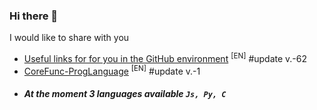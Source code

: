 ### Hi there 👋

I would like to share with you

<!-- BLOG-POST-LIST:START -->
- [Useful links for for you in the GitHub environment](https://github.com/uewquewqueqwue/uew-UsefulGitHub) <sup>[EN]</sup> #update v.-62
- [CoreFunc-ProgLanguage](https://github.com/uewquewqueqwue/CoreFunc-ProgLanguage) <sup>[EN]</sup> #update v.-1
- ##### At the moment <there will be> 3 languages available `Js, Py, C`
<!-- BLOG-POST-LIST:END -->

